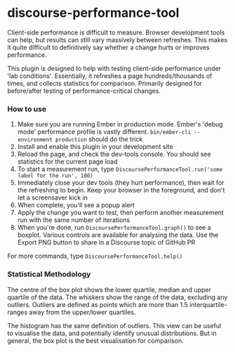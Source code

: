 # discourse-performance-tool

Client-side performance is difficult to measure. Browser development tools can help, but results can still vary massively between refreshes. This makes it quite difficult to definitively say whether a change hurts or improves performance.

This plugin is designed to help with testing client-side performance under 'lab conditions'. Essentially, it refreshes a page hundreds/thousands of times, and collects statistics for comparison. Primarily designed for before/after testing of performance-critical changes.

### How to use

1. Make sure you are running Ember in production mode. Ember's 'debug mode' performance profile is vastly different. `bin/ember-cli --environment production` should do the trick
2. Install and enable this plugin in your development site
3. Reload the page, and check the dev-tools console. You should see statistics for the current page load
4. To start a measurement run, type `DiscoursePerformanceTool.run('some label for the run', 100)`
5. Immediately close your dev tools (they hurt performance), then wait for the refreshing to begin. Keep your browser in the foreground, and don't let a screensaver kick in
6. When complete, you'll see a popup alert
7. Apply the change you want to test, then perform another measurement run with the same number of iterations
8. When you're done, run `DiscoursePerformanceTool.graph()` to see a boxplot. Various controls are available for analysing the data. Use the Export PNG button to share in a Discourse topic of GitHub PR

For more commands, type `DiscoursePerformanceTool.help()`

### Statistical Methodology

The centre of the box plot shows the lower quartile, median and upper quartile of the data. The whiskers show the range of the data, excluding any outliers. Outliers are defined as points which are more than 1.5 interquartile-ranges away from the upper/lower quartiles.

The histogram has the same definition of outliers. This view can be useful to visualise the data, and potentially identify unusual distributions. But in general, the box plot is the best visualisation for comparison.